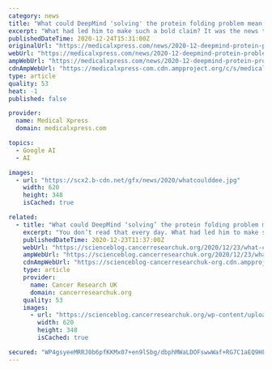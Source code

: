 ```yaml
---
category: news
title: "What could DeepMind 'solving' the protein folding problem mean for cancer research?"
excerpt: "What had led him to make such a bold claim? It was the news that Google-owned British artificial intelligence company, DeepMind, had 'cracked' the decades-old conundrum of how proteins fold with a ..."
publishedDateTime: 2020-12-24T15:31:00Z
originalUrl: "https://medicalxpress.com/news/2020-12-deepmind-protein-problem-cancer.html"
webUrl: "https://medicalxpress.com/news/2020-12-deepmind-protein-problem-cancer.html"
ampWebUrl: "https://medicalxpress.com/news/2020-12-deepmind-protein-problem-cancer.amp"
cdnAmpWebUrl: "https://medicalxpress-com.cdn.ampproject.org/c/s/medicalxpress.com/news/2020-12-deepmind-protein-problem-cancer.amp"
type: article
quality: 53
heat: -1
published: false

provider:
  name: Medical Xpress
  domain: medicalxpress.com

topics:
  - Google AI
  - AI

images:
  - url: "https://scx2.b-cdn.net/gfx/news/2020/whatcoulddee.jpg"
    width: 620
    height: 348
    isCached: true

related:
  - title: "What could DeepMind ‘solving’ the protein folding problem mean for cancer research?"
    excerpt: "You don’t read that every day. What had led him to make such a bold claim? It was the news that Google-owned British artificial intelligence company, DeepMind, had ‘cracked’ the decades-old conundrum of how proteins fold with a new version of their ..."
    publishedDateTime: 2020-12-23T11:37:00Z
    webUrl: "https://scienceblog.cancerresearchuk.org/2020/12/23/what-could-deepmind-solving-the-protein-folding-problem-mean-for-cancer-research/"
    ampWebUrl: "https://scienceblog.cancerresearchuk.org/2020/12/23/what-could-deepmind-solving-the-protein-folding-problem-mean-for-cancer-research/amp/"
    cdnAmpWebUrl: "https://scienceblog-cancerresearchuk-org.cdn.ampproject.org/c/s/scienceblog.cancerresearchuk.org/2020/12/23/what-could-deepmind-solving-the-protein-folding-problem-mean-for-cancer-research/amp/"
    type: article
    provider:
      name: Cancer Research UK
      domain: cancerresearchuk.org
    quality: 53
    images:
      - url: "https://scienceblog.cancerresearchuk.org/wp-content/uploads/2020/12/GettyImages-954310554-hero.jpg"
        width: 620
        height: 348
        isCached: true

secured: "WP4gsyeeMRRJ0b6pfKKMx07+en9lSbg/dbphMWaLDOFswwWaf+RG7C1aEQ9HFos+ACzRS8TXYimljfV+Th08JAA5y01/VbTnwuUsjwvnWdubnvW2Ss5h2FZslNAs7gAQyH5cbH40FJvZD9BfPcEf43KjNweQeJibUSqQH33widt+g0oIt/I6kdNyeOgfdgUVSChOWKvsl3lbOkKoZgkADKNhR6wV7UwN3Df3sFodTViDRU+vKLJBscvWEqcNcCRH0H/emzPdXu6oz2p1egaG+muvH8peS9veHJbdbCHGlaoioXwN2U4Ybz4WI8fnSDrIZvLFw7iZBIKfVU7jefzTbknh/LIAr+MD+OzaNV0bilM=;j2FIVw1s+rcr1bpuz5tocQ=="
---
```


